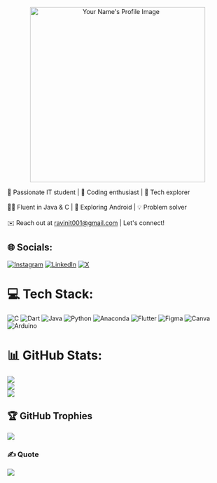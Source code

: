 <p align="center">
    <img src="https://avatars.githubusercontent.com/u/99718552?s=400&u=bdd54a495330009cd5c92d72954a30a1065a5b51&v=4" alt="Your Name's Profile Image" width="400">
  </p> 
  
  🌟 Passionate IT student | 🚀 Coding enthusiast | 🌱 Tech explorer<br><br>👨‍💻 Fluent in Java & C | 📱 Exploring Android | 💡 Problem solver<br><br>✉️ Reach out at ravinit001@gmail.com |  Let's connect!<br>
  
  
  ## 🌐 Socials:
  [![Instagram](https://img.shields.io/badge/Instagram-%23E4405F.svg?logo=Instagram&logoColor=white)](https://instagram.com/dheeran_ravibalan) [![LinkedIn](https://img.shields.io/badge/LinkedIn-%230077B5.svg?logo=linkedin&logoColor=white)](https://www.linkedin.com/in/ravibalan-r) [![X](https://img.shields.io/badge/X-black.svg?logo=X&logoColor=white)](https://x.com/GAMEPLAYER_RAVI?s=09) 
  
  # 💻 Tech Stack:
  ![C](https://img.shields.io/badge/c-%2300599C.svg?style=for-the-badge&logo=c&logoColor=white) ![Dart](https://img.shields.io/badge/dart-%230175C2.svg?style=for-the-badge&logo=dart&logoColor=white) ![Java](https://img.shields.io/badge/java-%23ED8B00.svg?style=for-the-badge&logo=openjdk&logoColor=white) ![Python](https://img.shields.io/badge/python-3670A0?style=for-the-badge&logo=python&logoColor=ffdd54) ![Anaconda](https://img.shields.io/badge/Anaconda-%2344A833.svg?style=for-the-badge&logo=anaconda&logoColor=white) ![Flutter](https://img.shields.io/badge/Flutter-%2302569B.svg?style=for-the-badge&logo=Flutter&logoColor=white) ![Figma](https://img.shields.io/badge/figma-%23F24E1E.svg?style=for-the-badge&logo=figma&logoColor=white) ![Canva](https://img.shields.io/badge/Canva-%2300C4CC.svg?style=for-the-badge&logo=Canva&logoColor=white) ![Arduino](https://img.shields.io/badge/-Arduino-00979D?style=for-the-badge&logo=Arduino&logoColor=white)
  # 📊 GitHub Stats:
  ![](https://github-readme-stats.vercel.app/api?username=RAVIBALANRAJU&theme=dark&hide_border=false&include_all_commits=false&count_private=false)<br/>
  ![](https://github-readme-streak-stats.herokuapp.com/?user=RAVIBALANRAJU&theme=dark&hide_border=false)<br/>
  ![](https://github-readme-stats.vercel.app/api/top-langs/?username=RAVIBALANRAJU&theme=dark&hide_border=false&include_all_commits=false&count_private=false&layout=compact)
  
  ## 🏆 GitHub Trophies
  ![](https://github-profile-trophy.vercel.app/?username=RAVIBALANRAJU&theme=radical&no-frame=false&no-bg=true&margin-w=4)
  
  ### ✍️ Quote
  ![](https://quotes-github-readme.vercel.app/api?type=horizontal&theme=radical&quote=Do%20what%20you%20can%2C%20with%20what%20you’ve%20got%2C%20where%20you%20are.)
